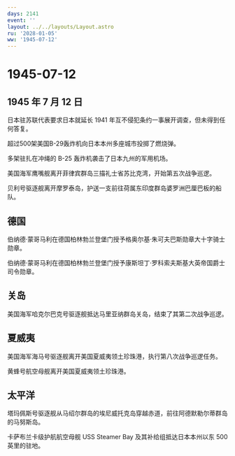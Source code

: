 ```yaml
---
days: 2141
event: ''
layout: ../../layouts/Layout.astro
ru: '2028-01-05'
ww: '1945-07-12'
---
```


# 1945-07-12

## 1945 年 7 月 12 日

日本驻苏联代表要求日本就延长 1941
年互不侵犯条约一事展开调查，但未得到任何答复。

超过500架美国B-29轰炸机向日本本州多座城市投掷了燃烧弹。

多架驻扎在冲绳的 B-25 轰炸机袭击了日本九州的军用机场。

美国海军鹰嘴舰离开菲律宾群岛三描礼士省苏比克湾，开始第五次战争巡逻。

贝利号驱逐舰离开摩罗泰岛，护送一支前往荷属东印度群岛婆罗洲巴厘巴板的船队。

## 德国

伯纳德·蒙哥马利在德国柏林勃兰登堡门授予格奥尔基·朱可夫巴斯勋章大十字骑士勋章。

伯纳德·蒙哥马利在德国柏林勃兰登堡门授予康斯坦丁·罗科索夫斯基大英帝国爵士司令勋章。

## 关岛

美国海军哈克尔巴克号驱逐舰抵达马里亚纳群岛关岛，结束了其第二次战争巡逻。

## 夏威夷

美国海军海马号驱逐舰离开美国夏威夷领土珍珠港，执行第八次战争巡逻任务。

黄蜂号航空母舰离开美国夏威夷领土珍珠港。

## 太平洋

塔玛佩斯号驱逐舰从马绍尔群岛的埃尼威托克岛穿越赤道，前往阿德默勒尔蒂群岛的马努斯岛。

卡萨布兰卡级护航航空母舰 USS Steamer Bay 及其补给组抵达日本本州以东 500
英里的驻地。